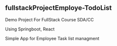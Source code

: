 ## fullstackProjectEmploye-TodoList
Demo Project For FullStack Course SDA/CC

Using Springboot, React

Simple App for Employee Task list managment
